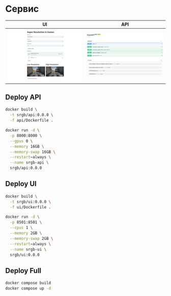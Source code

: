 # Сервис

|UI                         | API                       |
|:-------------------------:|:-------------------------:|
|![UI](/images/ui.png)      |  ![API](/images/api.png)  |

## Deploy API
```bash
docker build \
  -t srgb/api:0.0.0 \
  -f api/Dockerfile .
```
```bash
docker run -d \
  -p 8000:8000 \
  --gpus 0 \
  --memory 16GB \
  --memory-swap 16GB \
  --restart=always \
  --name srgb-api \
  srgb/api:0.0.0
```

## Deploy UI
```bash
docker build \
  -t srgb/ui:0.0.0 \
  -f ui/Dockerfile .
```
```bash
docker run -d \
  -p 8501:8501 \
  --cpus 1 \
  --memory 2GB \
  --memory-swap 2GB \
  --restart=always \
  --name srgb-ui \
  srgb/ui:0.0.0
```

## Deploy Full
```bash
docker compose build
docker compose up -d
```
